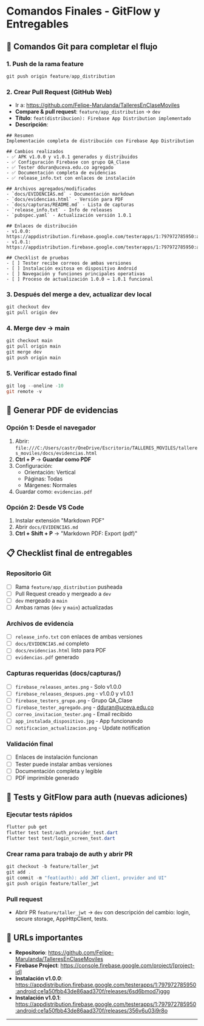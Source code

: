 # Comandos Finales - GitFlow y Entregables

## 🔄 Comandos Git para completar el flujo

### 1. Push de la rama feature
```powershell
git push origin feature/app_distribution
```

### 2. Crear Pull Request (GitHub Web)
- Ir a: https://github.com/Felipe-Marulanda/TalleresEnClaseMoviles
- **Compare & pull request**: `feature/app_distribution` → `dev`
- **Título**: `feat(distribucion): Firebase App Distribution implementado`
- **Descripción**: 
```
## Resumen
Implementación completa de distribución con Firebase App Distribution

## Cambios realizados
- ✅ APK v1.0.0 y v1.0.1 generados y distribuidos
- ✅ Configuración Firebase con grupo QA_Clase
- ✅ Tester dduran@uceva.edu.co agregado
- ✅ Documentación completa de evidencias
- ✅ release_info.txt con enlaces de instalación

## Archivos agregados/modificados
- `docs/EVIDENCIAS.md` - Documentación markdown
- `docs/evidencias.html` - Versión para PDF  
- `docs/capturas/README.md` - Lista de capturas
- `release_info.txt` - Info de releases
- `pubspec.yaml` - Actualización versión 1.0.1

## Enlaces de distribución
- v1.0.0: https://appdistribution.firebase.google.com/testerapps/1:797972785950:android:ce1a50fbb43de86aad370f/releases/6sd6bmod7jggg
- v1.0.1: https://appdistribution.firebase.google.com/testerapps/1:797972785950:android:ce1a50fbb43de86aad370f/releases/356v6u03i9r8o

## Checklist de pruebas
- [ ] Tester recibe correos de ambas versiones
- [ ] Instalación exitosa en dispositivo Android
- [ ] Navegación y funciones principales operativas
- [ ] Proceso de actualización 1.0.0 → 1.0.1 funcional
```

### 3. Después del merge a dev, actualizar dev local
```powershell
git checkout dev
git pull origin dev
```

### 4. Merge dev → main
```powershell
git checkout main  
git pull origin main
git merge dev
git push origin main
```

### 5. Verificar estado final
```powershell
git log --oneline -10
git remote -v
```

## 📄 Generar PDF de evidencias

### Opción 1: Desde el navegador
1. Abrir: `file:///C:/Users/castr/OneDrive/Escritorio/TALLERES_MOVILES/talleres_moviles/docs/evidencias.html`
2. **Ctrl + P** → **Guardar como PDF**
3. Configuración:
   - Orientación: Vertical
   - Páginas: Todas
   - Márgenes: Normales
4. Guardar como: `evidencias.pdf`

### Opción 2: Desde VS Code
1. Instalar extensión "Markdown PDF"
2. Abrir `docs/EVIDENCIAS.md`
3. **Ctrl + Shift + P** → "Markdown PDF: Export (pdf)"

## 📋 Checklist final de entregables

### Repositorio Git
- [ ] Rama `feature/app_distribution` pusheada
- [ ] Pull Request creado y mergeado a `dev`
- [ ] `dev` mergeado a `main`
- [ ] Ambas ramas (`dev` y `main`) actualizadas

### Archivos de evidencia
- [ ] `release_info.txt` con enlaces de ambas versiones
- [ ] `docs/EVIDENCIAS.md` completo
- [ ] `docs/evidencias.html` listo para PDF
- [ ] `evidencias.pdf` generado

### Capturas requeridas (docs/capturas/)
- [ ] `firebase_releases_antes.png` - Solo v1.0.0
- [ ] `firebase_releases_despues.png` - v1.0.0 y v1.0.1
- [ ] `firebase_testers_grupo.png` - Grupo QA_Clase
- [ ] `firebase_tester_agregado.png` - dduran@uceva.edu.co
- [ ] `correo_invitacion_tester.png` - Email recibido
- [ ] `app_instalada_dispositivo.jpg` - App funcionando
- [ ] `notificacion_actualizacion.png` - Update notification

### Validación final
- [ ] Enlaces de instalación funcionan
- [ ] Tester puede instalar ambas versiones
- [ ] Documentación completa y legible
- [ ] PDF imprimible generado

## 🧪 Tests y GitFlow para auth (nuevas adiciones)

### Ejecutar tests rápidos
```powershell
flutter pub get
flutter test test/auth_provider_test.dart
flutter test test/login_screen_test.dart
```

### Crear rama para trabajo de auth y abrir PR
```powershell
git checkout -b feature/taller_jwt
git add .
git commit -m "feat(auth): add JWT client, provider and UI"
git push origin feature/taller_jwt
```

### Pull request
- Abrir PR `feature/taller_jwt` -> `dev` con descripción del cambio: login, secure storage, AppHttpClient, tests.


## 🎯 URLs importantes

- **Repositorio**: https://github.com/Felipe-Marulanda/TalleresEnClaseMoviles
- **Firebase Project**: https://console.firebase.google.com/project/[project-id]
- **Instalación v1.0.0**: https://appdistribution.firebase.google.com/testerapps/1:797972785950:android:ce1a50fbb43de86aad370f/releases/6sd6bmod7jggg
- **Instalación v1.0.1**: https://appdistribution.firebase.google.com/testerapps/1:797972785950:android:ce1a50fbb43de86aad370f/releases/356v6u03i9r8o

---